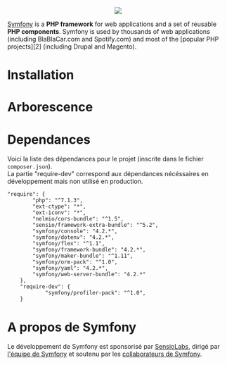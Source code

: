 <p align="center"><a href="https://symfony.com" target="_blank">
    <img src="https://symfony.com/logos/symfony_black_02.svg">
</a></p>

[Symfony][1] is a **PHP framework** for web applications and a set of reusable
**PHP components**. Symfony is used by thousands of web applications (including
BlaBlaCar.com and Spotify.com) and most of the [popular PHP projects][2] (including
Drupal and Magento).

# Installation

# Arborescence

# Dependances
Voici la liste des dépendances pour le projet (inscrite dans le fichier `composer.json`).  
La partie "require-dev" correspond aux dépendances nécéssaires en développement mais non utilisé en production.

```
"require": {
        "php": "^7.1.3",
        "ext-ctype": "*",
        "ext-iconv": "*",
        "nelmio/cors-bundle": "^1.5",
        "sensio/framework-extra-bundle": "^5.2",
        "symfony/console": "4.2.*",
        "symfony/dotenv": "4.2.*",
        "symfony/flex": "^1.1",
        "symfony/framework-bundle": "4.2.*",
        "symfony/maker-bundle": "^1.11",
        "symfony/orm-pack": "^1.0",
        "symfony/yaml": "4.2.*",
        "symfony/web-server-bundle": "4.2.*"
    },
    "require-dev": {
            "symfony/profiler-pack": "^1.0",
    }
```

# A propos de Symfony

Le développement de Symfony est sponsorisé par [SensioLabs][21],
dirigé par [l'équipe de Symfony][22] et soutenu par les [collaborateurs de Symfony][19].

[1]: https://symfony.com
[19]: https://symfony.com/contributors
[21]: https://sensiolabs.com
[22]: https://symfony.com/doc/current/contributing/code/core_team.html